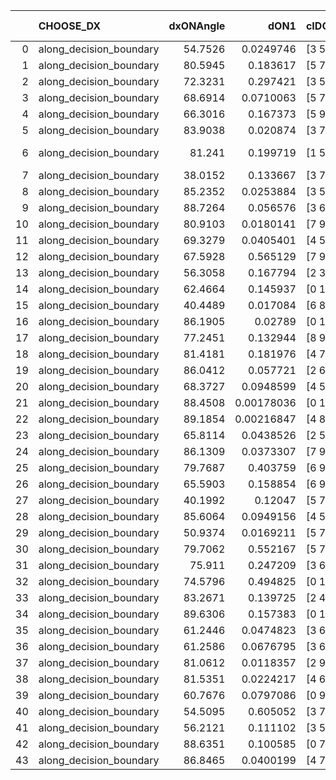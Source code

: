 |    | CHOOSE_DX               |   dxONAngle |       dON1 | cIDON1   |   dON_patch_1 |   nTON |        dON |   dxOFFAngle |      dOFF1 | cIDOFF1   |   dOFF_patch_1 |   nTOFF |       dOFF | SUCCESS   |   nExp |   dual_point_id |   subpoint_time_seconds |   total_execution_time |       logp |     dOFF/dON | Vote dOFF>dON   |
|---:|:------------------------|------------:|-----------:|:---------|--------------:|-------:|-----------:|-------------:|-----------:|:----------|---------------:|--------:|-----------:|:----------|-------:|----------------:|------------------------:|-----------------------:|-----------:|-------------:|:----------------|
|  0 | along_decision_boundary |     54.7526 | 0.0249746  | [3 5]    |    0.0249746  |      1 | 0.0249746  |      56.7414 | 0.424366   | [3 5]     |     0.424366   |       1 | 0.424366   | True      |      1 |               7 |                 3.18922 |                17.3274 |  0         | 16.9919      | True            |
|  1 | along_decision_boundary |     80.5945 | 0.183617   | [5 7]    |    0.183617   |      1 | 0.183617   |      66.3424 | 0.102519   | [5 7]     |     0.102519   |       1 | 0.102519   | False     |      2 |               8 |                 2.14865 |                19.483  | -0.5       |  0.558332    | False           |
|  2 | along_decision_boundary |     72.3231 | 0.297421   | [3 5]    |    0.297421   |      1 | 0.297421   |      66.4459 | 0.186419   | [3 5]     |     0.186419   |       1 | 0.186419   | False     |      3 |               9 |                 2.60729 |                22.0983 | -0         |  0.626787    | False           |
|  3 | along_decision_boundary |     68.6914 | 0.0710063  | [5 7]    |    0.0710063  |      1 | 0.0710063  |      74.0261 | 0.0121199  | [5 7]     |     0.0121199  |       1 | 0.0121199  | False     |      4 |              10 |                 1.91459 |                24.0214 | -0.166667  |  0.170688    | False           |
|  4 | along_decision_boundary |     66.3016 | 0.167373   | [5 9]    |    0.167373   |      1 | 0.167373   |      59.3307 | 0.0838646  | [5 9]     |     0.0838646  |       1 | 0.0838646  | False     |      5 |              13 |                 3.43807 |                27.5308 | -0.5       |  0.501063    | False           |
|  5 | along_decision_boundary |     83.9038 | 0.020874   | [3 7]    |    0.020874   |      1 | 0.020874   |      76.3502 | 0.611043   | [3 7]     |     0.611043   |       1 | 0.611043   | True      |      6 |              14 |                 4.65035 |                32.1891 | -0.9       | 29.2729      | True            |
|  6 | along_decision_boundary |     81.241  | 0.199719   | [1 5]    |    0.199719   |      1 | 0.199719   |      78.5363 | 9.6657e-06 | [1 5]     |     9.6657e-06 |       1 | 9.6657e-06 | False     |      7 |              15 |                 2.19408 |                34.3882 | -0.333333  |  4.83966e-05 | False           |
|  7 | along_decision_boundary |     38.0152 | 0.133667   | [3 7]    |    0.133667   |      1 | 0.133667   |      42.2252 | 0.305234   | [3 7]     |     0.305234   |       1 | 0.305234   | True      |      8 |              16 |                 1.90292 |                36.2962 | -0.642857  |  2.28353     | True            |
|  8 | along_decision_boundary |     85.2352 | 0.0253884  | [3 5]    |    0.0253884  |      1 | 0.0253884  |      79.3003 | 0.548287   | [3 5]     |     0.548287   |       1 | 0.548287   | True      |      9 |              17 |                 4.06786 |                40.3691 | -0.25      | 21.596       | True            |
|  9 | along_decision_boundary |     88.7264 | 0.056576   | [3 6]    |    0.056576   |      1 | 0.056576   |      62.0473 | 0.320171   | [3 6]     |     0.320171   |       1 | 0.320171   | True      |     10 |              18 |                 2.81522 |                43.1894 | -0.0555556 |  5.65913     | True            |
| 10 | along_decision_boundary |     80.9103 | 0.0180141  | [7 9]    |    0.0180141  |      1 | 0.0180141  |      89.2216 | 0.044819   | [7 9]     |     0.044819   |       1 | 0.044819   | True      |     11 |              20 |                 1.95869 |                45.1878 | -0         |  2.48799     | True            |
| 11 | along_decision_boundary |     69.3279 | 0.0405401  | [4 5]    |    0.0405401  |      1 | 0.0405401  |      69.9586 | 0.0503325  | [4 5]     |     0.0503325  |       1 | 0.0503325  | True      |     12 |              24 |                 2.21457 |                56.0791 | -0.0454545 |  1.24155     | True            |
| 12 | along_decision_boundary |     67.5928 | 0.565129   | [7 9]    |    0.565129   |      1 | 0.565129   |      65.2823 | 0.0642565  | [7 9]     |     0.0642565  |       1 | 0.0642565  | False     |     13 |              27 |                 3.30317 |                67.8485 | -0.166667  |  0.113702    | False           |
| 13 | along_decision_boundary |     56.3058 | 0.167794   | [2 3]    |    0.167794   |      1 | 0.167794   |      60.8374 | 0.176049   | [2 3]     |     0.176049   |       1 | 0.176049   | True      |     14 |              28 |                 1.4831  |                69.3366 | -0.0384615 |  1.0492      | True            |
| 14 | along_decision_boundary |     62.4664 | 0.145937   | [0 1]    |    0.145937   |      1 | 0.145937   |      77.2194 | 0.0287392  | [0 1]     |     0.0287392  |       1 | 0.0287392  | False     |     15 |              36 |                 3.39976 |                90.0372 | -0.142857  |  0.196929    | False           |
| 15 | along_decision_boundary |     40.4489 | 0.017084   | [6 8]    |    0.017084   |      1 | 0.017084   |      49.6424 | 0.298793   | [6 8]     |     0.298793   |       1 | 0.298793   | True      |     16 |              39 |                 2.4591  |                94.0012 | -0.0333333 | 17.4896      | True            |
| 16 | along_decision_boundary |     86.1905 | 0.02789    | [0 1]    |    0.02789    |      1 | 0.02789    |      81.9812 | 0.0232846  | [0 1]     |     0.0232846  |       1 | 0.0232846  | False     |     17 |              42 |                 1.3554  |                95.4529 | -0.125     |  0.834873    | False           |
| 17 | along_decision_boundary |     77.2451 | 0.132944   | [8 9]    |    0.132944   |      1 | 0.132944   |      71.4046 | 0.0261007  | [8 9]     |     0.0261007  |       1 | 0.0261007  | False     |     18 |              44 |                 1.53653 |                99.2384 | -0.0294118 |  0.196329    | False           |
| 18 | along_decision_boundary |     81.4181 | 0.181976   | [4 7]    |    0.181976   |      1 | 0.181976   |      62.2579 | 0.0558721  | [4 7]     |     0.0558721  |       1 | 0.0558721  | False     |     19 |              45 |                 1.55352 |               100.8    | -0         |  0.30703     | False           |
| 19 | along_decision_boundary |     86.0412 | 0.057721   | [2 6]    |    0.057721   |      1 | 0.057721   |      83.684  | 0.0165976  | [2 6]     |     0.0165976  |       1 | 0.0165976  | False     |     20 |              46 |                 1.32043 |               102.129  | -0.0263158 |  0.287548    | False           |
| 20 | along_decision_boundary |     68.3727 | 0.0948599  | [4 5]    |    0.0948599  |      1 | 0.0948599  |      61.9984 | 0.122917   | [4 5]     |     0.122917   |       1 | 0.122917   | True      |     21 |              50 |                 2.64568 |               114.952  | -0.1       |  1.29578     | True            |
| 21 | along_decision_boundary |     88.4508 | 0.00178036 | [0 1]    |    0.00178036 |      1 | 0.00178036 |      87.8327 | 0.0213008  | [0 1]     |     0.0213008  |       1 | 0.0213008  | True      |     22 |              55 |                 1.15921 |               116.3    | -0.0238095 | 11.9643      | True            |
| 22 | along_decision_boundary |     89.1854 | 0.00216847 | [4 8]    |    0.00216847 |      1 | 0.00216847 |      80.9315 | 0.0515023  | [4 8]     |     0.0515023  |       1 | 0.0515023  | True      |     23 |              56 |                 1.17288 |               117.481  | -0         | 23.7506      | True            |
| 23 | along_decision_boundary |     65.8114 | 0.0438526  | [2 5]    |    0.0438526  |      1 | 0.0438526  |      70.4785 | 0.0504264  | [2 5]     |     0.0504264  |       1 | 0.0504264  | True      |     24 |              58 |                 1.42913 |               120.408  | -0.0217391 |  1.14991     | True            |
| 24 | along_decision_boundary |     86.1309 | 0.0373307  | [7 9]    |    0.0373307  |      1 | 0.0373307  |      78.4899 | 0.137205   | [7 9]     |     0.137205   |       1 | 0.137205   | True      |     25 |              59 |                 1.75696 |               122.17   | -0.0833333 |  3.67539     | True            |
| 25 | along_decision_boundary |     79.7687 | 0.403759   | [6 9]    |    0.403759   |      1 | 0.403759   |      71.3065 | 0.116655   | [6 9]     |     0.116655   |       1 | 0.116655   | False     |     26 |              62 |                 3.26155 |               127.367  | -0.18      |  0.288922    | False           |
| 26 | along_decision_boundary |     65.5903 | 0.158854   | [6 9]    |    0.158854   |      1 | 0.158854   |      56.4955 | 0.0246362  | [6 9]     |     0.0246362  |       1 | 0.0246362  | False     |     27 |              63 |                 2.37134 |               129.75   | -0.0769231 |  0.155088    | False           |
| 27 | along_decision_boundary |     40.1992 | 0.12047    | [5 7]    |    0.12047    |      1 | 0.12047    |      61.6779 | 0.0830038  | [5 7]     |     0.0830038  |       1 | 0.0830038  | False     |     28 |              65 |                 1.53804 |               135.681  | -0.0185185 |  0.688998    | False           |
| 28 | along_decision_boundary |     85.6064 | 0.0949156  | [4 5]    |    0.0949156  |      1 | 0.0949156  |      84.6748 | 0.179879   | [4 5]     |     0.179879   |       1 | 0.179879   | True      |     29 |              66 |                 3.40842 |               139.098  | -0         |  1.89514     | True            |
| 29 | along_decision_boundary |     50.9374 | 0.0169211  | [5 7]    |    0.0169211  |      1 | 0.0169211  |      73.4075 | 0.0345309  | [5 7]     |     0.0345309  |       1 | 0.0345309  | True      |     30 |              67 |                 1.33776 |               140.445  | -0.0172414 |  2.0407      | True            |
| 30 | along_decision_boundary |     79.7062 | 0.552167   | [5 7]    |    0.552167   |      1 | 0.552167   |      70.6392 | 0.00696139 | [5 7]     |     0.00696139 |       1 | 0.00696139 | False     |     31 |              70 |                 3.71301 |               149.804  | -0.0666667 |  0.0126074   | False           |
| 31 | along_decision_boundary |     75.911  | 0.247209   | [3 6]    |    0.247209   |      1 | 0.247209   |      77.4763 | 0.00820362 | [3 6]     |     0.00820362 |       1 | 0.00820362 | False     |     32 |              71 |                 1.67451 |               151.486  | -0.016129  |  0.033185    | False           |
| 32 | along_decision_boundary |     74.5796 | 0.494825   | [0 1]    |    0.494825   |      1 | 0.494825   |      61.512  | 0.108404   | [0 1]     |     0.108404   |       1 | 0.108404   | False     |     33 |              72 |                 6.13108 |               157.625  | -0         |  0.219076    | False           |
| 33 | along_decision_boundary |     83.2671 | 0.139725   | [2 4]    |    0.139725   |      1 | 0.139725   |      85.885  | 0.224681   | [2 4]     |     0.224681   |       1 | 0.224681   | True      |     34 |              75 |                 3.43496 |               163.374  | -0.0151515 |  1.60802     | True            |
| 34 | along_decision_boundary |     89.6306 | 0.157383   | [0 1]    |    0.157383   |      1 | 0.157383   |      78.3506 | 0.0148294  | [0 1]     |     0.0148294  |       1 | 0.0148294  | False     |     35 |              76 |                 1.14892 |               164.529  | -0         |  0.0942249   | False           |
| 35 | along_decision_boundary |     61.2446 | 0.0474823  | [3 6]    |    0.0474823  |      1 | 0.0474823  |      57.9662 | 0.267889   | [3 6]     |     0.267889   |       1 | 0.267889   | True      |     36 |              81 |                 3.22258 |               172.235  | -0.0142857 |  5.64187     | True            |
| 36 | along_decision_boundary |     61.2586 | 0.0676795  | [3 6]    |    0.0676795  |      1 | 0.0676795  |      48.6211 | 0.123388   | [3 6]     |     0.123388   |       1 | 0.123388   | True      |     37 |              82 |                 1.74888 |               173.993  | -0         |  1.82312     | True            |
| 37 | along_decision_boundary |     81.0612 | 0.0118357  | [2 9]    |    0.0118357  |      1 | 0.0118357  |      85.8702 | 0.0643403  | [2 9]     |     0.0643403  |       1 | 0.0643403  | True      |     38 |              83 |                 1.72884 |               175.732  | -0.0135135 |  5.4361      | True            |
| 38 | along_decision_boundary |     81.5351 | 0.0224217  | [4 6]    |    0.0224217  |      1 | 0.0224217  |      89.6502 | 0.180806   | [4 6]     |     0.180806   |       1 | 0.180806   | True      |     39 |              85 |                 1.19135 |               176.992  | -0.0526316 |  8.06389     | True            |
| 39 | along_decision_boundary |     60.7676 | 0.0797086  | [0 9]    |    0.0797086  |      1 | 0.0797086  |      41.7238 | 0.201402   | [1 9]     |     0.201402   |       1 | 0.201402   | True      |     40 |              86 |                 3.6743  |               180.676  | -0.115385  |  2.52673     | True            |
| 40 | along_decision_boundary |     54.5095 | 0.605052   | [3 7]    |    0.605052   |      1 | 0.605052   |      74.7636 | 0.139526   | [3 7]     |     0.139526   |       1 | 0.139526   | False     |     41 |              88 |                 6.97445 |               187.699  | -0.2       |  0.230602    | False           |
| 41 | along_decision_boundary |     56.2121 | 0.111102   | [3 5]    |    0.111102   |      1 | 0.111102   |      66.1783 | 0.583481   | [3 5]     |     0.583481   |       1 | 0.583481   | True      |     42 |              89 |                 4.55023 |               192.258  | -0.109756  |  5.25177     | True            |
| 42 | along_decision_boundary |     88.6351 | 0.100585   | [0 7]    |    0.100585   |      1 | 0.100585   |      79.7877 | 0.110084   | [1 7]     |     0.110084   |       1 | 0.110084   | True      |     43 |              90 |                 1.62143 |               193.888  | -0.190476  |  1.09444     | True            |
| 43 | along_decision_boundary |     86.8465 | 0.0400199  | [4 7]    |    0.0400199  |      1 | 0.0400199  |      78.9022 | 0.0324439  | [4 7]     |     0.0324439  |       1 | 0.0324439  | False     |     44 |              91 |                 2.04272 |               195.936  | -0.290698  |  0.810695    | False           |